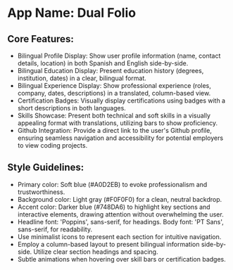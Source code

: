 # **App Name**: Dual Folio

## Core Features:

- Bilingual Profile Display: Show user profile information (name, contact details, location) in both Spanish and English side-by-side.
- Bilingual Education Display: Present education history (degrees, institution, dates) in a clear, bilingual format.
- Bilingual Experience Display: Show professional experience (roles, company, dates, descriptions) in a translated, column-based view.
- Certification Badges: Visually display certifications using badges with a short descriptions in both languages.
- Skills Showcase: Present both technical and soft skills in a visually appealing format with translations, utilizing bars to show proficiency.
- Github Integration: Provide a direct link to the user's Github profile, ensuring seamless navigation and accessibility for potential employers to view coding projects.

## Style Guidelines:

- Primary color: Soft blue (#A0D2EB) to evoke professionalism and trustworthiness.
- Background color: Light gray (#F0F0F0) for a clean, neutral backdrop.
- Accent color: Darker blue (#748DA6) to highlight key sections and interactive elements, drawing attention without overwhelming the user.
- Headline font: 'Poppins', sans-serif, for headings. Body font: 'PT Sans', sans-serif, for readability.
- Use minimalist icons to represent each section for intuitive navigation.
- Employ a column-based layout to present bilingual information side-by-side. Utilize clear section headings and spacing.
- Subtle animations when hovering over skill bars or certification badges.
